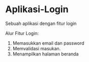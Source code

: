 # Aplikasi-Login
Sebuah aplikasi dengan fitur login

Alur Fitur Login: 
1. Memasukkan email dan password
2. Memvalidasi masukan.
3. Menampilkan halaman beranda
